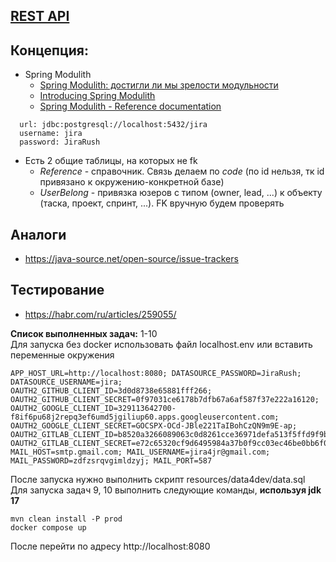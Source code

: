 ## [REST API](http://localhost:8080/doc)

## Концепция:

- Spring Modulith
    - [Spring Modulith: достигли ли мы зрелости модульности](https://habr.com/ru/post/701984/)
    - [Introducing Spring Modulith](https://spring.io/blog/2022/10/21/introducing-spring-modulith)
    - [Spring Modulith - Reference documentation](https://docs.spring.io/spring-modulith/docs/current-SNAPSHOT/reference/html/)

```
  url: jdbc:postgresql://localhost:5432/jira
  username: jira
  password: JiraRush
```

- Есть 2 общие таблицы, на которых не fk
    - _Reference_ - справочник. Связь делаем по _code_ (по id нельзя, тк id привязано к окружению-конкретной базе)
    - _UserBelong_ - привязка юзеров с типом (owner, lead, ...) к объекту (таска, проект, спринт, ...). FK вручную будем
      проверять

## Аналоги

- https://java-source.net/open-source/issue-trackers

## Тестирование

- https://habr.com/ru/articles/259055/

**Список выполненных задач:**
1-10 \
Для запуска без docker использовать файл localhost.env или вставить переменные окружения
```
APP_HOST_URL=http://localhost:8080; DATASOURCE_PASSWORD=JiraRush; DATASOURCE_USERNAME=jira; OAUTH2_GITHUB_CLIENT_ID=3d0d8738e65881fff266; OAUTH2_GITHUB_CLIENT_SECRET=0f97031ce6178b7dfb67a6af587f37e222a16120; OAUTH2_GOOGLE_CLIENT_ID=329113642700-f8if6pu68j2repq3ef6umd5jgiliup60.apps.googleusercontent.com; OAUTH2_GOOGLE_CLIENT_SECRET=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; OAUTH2_GITLAB_CLIENT_ID=b8520a3266089063c0d8261cce36971defa513f5ffd9f9b7a3d16728fc83a494; OAUTH2_GITLAB_CLIENT_SECRET=e72c65320cf9d6495984a37b0f9cc03ec46be0bb6f071feaebbfe75168117004; MAIL_HOST=smtp.gmail.com; MAIL_USERNAME=jira4jr@gmail.com; MAIL_PASSWORD=zdfzsrqvgimldzyj; MAIL_PORT=587
```
После запуска нужно выполнить скрипт resources/data4dev/data.sql \
Для запуска задач 9, 10 выполнить следующие команды, **используя jdk 17**

``` 
mvn clean install -P prod
docker compose up
```
После перейти по адресу http://localhost:8080